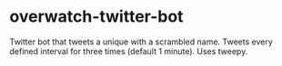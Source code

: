 # overwatch-twitter-bot
Twitter bot that tweets a unique with a scrambled name. Tweets every defined interval for three times (default 1 minute). Uses tweepy.

